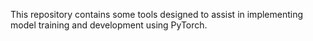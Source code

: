 This repository contains some tools designed to assist in implementing model training and development using PyTorch.